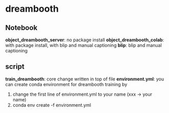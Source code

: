 # dreambooth

## Notebook 

<b>object_dreambooth_server</b>: no package install
<b>object_dreambooth_colab</b>: with package install, with blip and manual captioning
<b>blip</b>: blip and manual captioning

## script

<b>train_dreambooth</b>: core change written in top of file
<b>environment.yml</b>: you can create conda environment for dreambooth training by
  1. change the first line of environment.yml to your name (xxx -> your name)
  2. conda env create -f environment.yml
